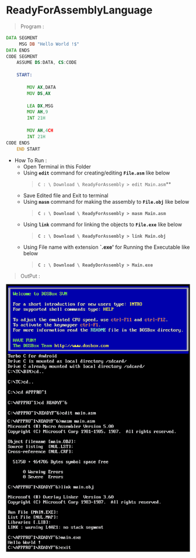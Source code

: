 # ReadyForAssemblyLanguage
> Program :
```asm
DATA SEGMENT
     MSG DB "Hello World !$"
DATA ENDS
CODE SEGMENT  
    ASSUME DS:DATA, CS:CODE
    
    START:
        
        MOV AX,DATA
        MOV DS,AX
        
        LEA DX,MSG
        MOV AH,9
        INT 21H
        
        MOV AH,4CH
        INT 21H
CODE ENDS
    END START
```
* How To Run :   
   * Open Terminal in this Folder
   * Using __`edit`__ command for creating/editing **`File.asm`** like below
      > `C : \ Download \ ReadyForAssembly > edit Main.asm`**
   * Save Edited file and Exit to terminal
   * Using **`masm`** command for making the assembly to **`File.obj`** like below
      > **`C : \ Download \ ReadyForAssembly > masm Main.asm`**
   * Using **`link`** command for linking the objects to **`File.exe`** like below
      > **`C : \ Download \ ReadyForAssembly > link Main.obj`**
   * Using File name with extension **`.exe'** for Running the Executable like below
      > **`C : \ Download \ ReadyDorAssembly > Main.exe`**    

> OutPut :

![Output](/output/output.png)
